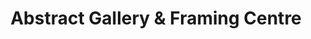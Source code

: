 ---
title: "Abstract Gallery & Framing Centre"
url: /belfast/abstract-gallery-und-framing-centre/
shop: Kunst
---